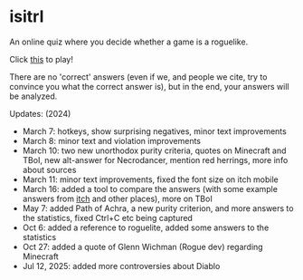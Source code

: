 # isitrl
An online quiz where you decide whether a game is a roguelike.

Click [this](https://zenorogue.github.io/isitrl/) to play!

There are no 'correct' answers (even if we, and people we cite, try to convince you what the correct answer is), but in the end, your answers will be analyzed.

Updates: (2024)
* March 7: hotkeys, show surprising negatives, minor text improvements
* March 8: minor text and violation improvements
* March 10: two new unorthodox purity criteria, quotes on Minecraft and TBoI, new alt-answer for Necrodancer, mention red herrings, more info about sources
* March 11: minor text improvements, fixed the font size on itch mobile
* March 16: added a tool to compare the answers (with some example answers from [itch](https://zenorogue.itch.io/isitrl) and other places), more on TBoI
* May 7: added Path of Achra, a new purity criterion, and more answers to the statistics, fixed Ctrl+C etc being captured
* Oct 6: added a reference to roguelite, added some answers to the statistics
* Oct 27: added a quote of Glenn Wichman (Rogue dev) regarding Minecraft
* Jul 12, 2025: added more controversies about Diablo
